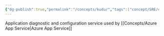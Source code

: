 ```yaml
---
{"dg-publish":true,"permalink":"/concepts/kudu/","tags":["concept/SRE/cloud/azure"]}
---
```


Application diagnostic and configuration service used by [[Concepts/Azure App Service\|Azure App Service]] 